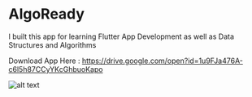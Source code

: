 # AlgoReady

I built this app for learning Flutter App Development as well as Data Structures and Algorithms

Download App Here : https://drive.google.com/open?id=1u9FJa476A-c6l5h87CCyYKcGhbuoKapo

![alt text](https://drive.google.com/open?id=189Jo9pyviTlE7rwVLA1jLewYF6btRamc)
